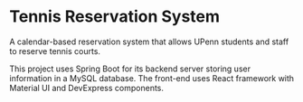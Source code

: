 # Tennis Reservation System

A calendar-based reservation system that allows UPenn students and staff to reserve tennis courts. 

This project uses Spring Boot for its backend server storing user information in a MySQL database. The front-end uses React framework with Material UI and DevExpress components.